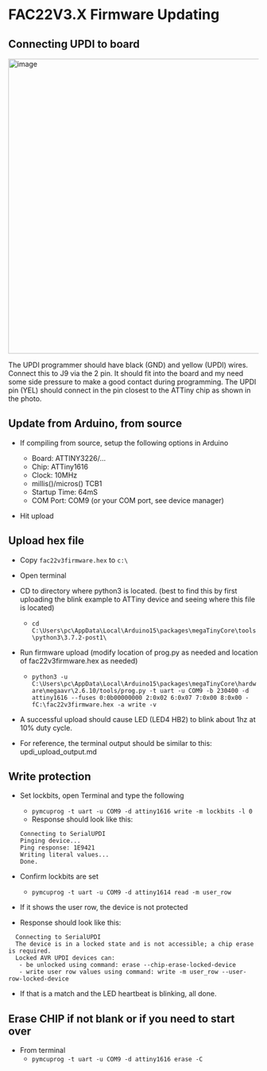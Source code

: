 # FAC22V3.X Firmware Updating

## Connecting UPDI to board

<img width="594" alt="image" src="https://github.com/FactoryOptic/UPDI/assets/78292477/59f445d0-6f68-4363-b0f1-ce63b78ec09d">

The UPDI programmer should have black (GND) and yellow (UPDI) wires. Connect this to J9 via the 2 pin. It should fit into the board and my need some side pressure to make a good contact during programming. The UPDI pin (YEL) should connect in the pin closest to the ATTiny chip as shown in the photo. 

## Update from Arduino, from source

* If compiling from source, setup the following options in Arduino

  * Board: ATTINY3226/...
  * Chip: ATTiny1616
  * Clock: 10MHz
  * millis()/micros() TCB1
  * Startup Time: 64mS
  * COM Port: COM9 (or your COM port, see device manager)

* Hit upload

## Upload hex file

* Copy `fac22v3firmware.hex` to `c:\`
* Open terminal
* CD to directory where python3 is located. (best to find this by first uploading the blink example to ATTiny device and seeing where this file is located)
  * `cd C:\Users\pc\AppData\Local\Arduino15\packages\megaTinyCore\tools\python3\3.7.2-post1\`
* Run firmware upload (modify location of prog.py as needed and location of fac22v3firmware.hex as needed)
  * `python3 -u C:\Users\pc\AppData\Local\Arduino15\packages\megaTinyCore\hardware\megaavr\2.6.10/tools/prog.py -t uart -u COM9 -b 230400 -d attiny1616 --fuses 0:0b00000000 2:0x02 6:0x07 7:0x00 8:0x00 -fC:\fac22v3firmware.hex -a write -v `

* A successful upload should cause LED (LED4 HB2) to blink about 1hz at 10% duty cycle. 
* For reference, the terminal output should be similar to this: updi_upload_output.md

## Write protection

* Set lockbits, open Terminal and type the following
  * `pymcuprog -t uart -u COM9 -d attiny1616 write -m lockbits -l 0`
  * Response should look like this:
  ```
  Connecting to SerialUPDI
  Pinging device...
  Ping response: 1E9421
  Writing literal values...
  Done.
  ```

* Confirm lockbits are set
  * `pymcuprog -t uart -u COM9 -d attiny1614 read -m user_row`

* If it shows the user row, the device is not protected

* Response should look like this:
```
  Connecting to SerialUPDI
  The device is in a locked state and is not accessible; a chip erase is required.
  Locked AVR UPDI devices can:
   - be unlocked using command: erase --chip-erase-locked-device
   - write user row values using command: write -m user_row --user-row-locked-device
```

* If that is a match and the LED heartbeat is blinking, all done.

## Erase CHIP if not blank or if you need to start over

* From terminal
  * `pymcuprog -t uart -u COM9 -d attiny1616 erase -C`
